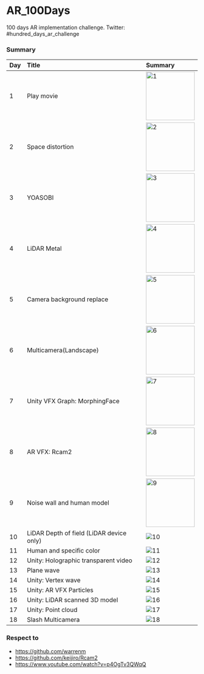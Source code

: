 # AR_100Days

100 days AR implementation challenge.
Twitter: #hundred_days_ar_challenge

### Summary

| Day | Title | Summary |
|:--|:--|:--|
| 1 | Play movie | <img width="128" alt="1" src="https://user-images.githubusercontent.com/5768361/103440936-47955200-4c8d-11eb-9c55-c1edeca790b0.png"> |
| 2 | Space distortion| <img width="128" alt="2" src="https://user-images.githubusercontent.com/5768361/103459581-e84e4500-4d53-11eb-88f1-2ed08fae9775.PNG"> |
| 3 | YOASOBI | <img width="128" alt="3" src="https://user-images.githubusercontent.com/5768361/103481340-b6091a00-4e1d-11eb-8a78-7693f72e7cb5.png"> |
| 4 | LiDAR Metal | <img width="128" alt="4" src="https://user-images.githubusercontent.com/5768361/103559218-1faa2680-4ef9-11eb-953b-ba3749c57d0d.PNG"> |
| 5 | Camera background replace | <img width="128" alt="5" src="https://user-images.githubusercontent.com/5768361/103707841-bf97ab00-4ff2-11eb-84ce-c151e42f3beb.png"> |
| 6 | Multicamera(Landscape) | <img width="128" alt="6" src="https://user-images.githubusercontent.com/5768361/103898220-f75c3b00-5137-11eb-849e-f6d602ccb507.PNG"> |
| 7 | Unity VFX Graph: MorphingFace | <img width="128" alt="7" src="https://user-images.githubusercontent.com/5768361/103948084-84c17e80-517c-11eb-87b3-6ef3a2fb4e80.png"> |
| 8 | AR VFX: Rcam2 | <img width="128" alt="8" src="https://user-images.githubusercontent.com/5768361/104105042-eefa3080-52ee-11eb-807e-112f4732f544.png"> |
| 9 | Noise wall and human model | <img width="128" alt="9" src="https://user-images.githubusercontent.com/5768361/104105047-f3264e00-52ee-11eb-96ed-65116243f7cf.png"> |
| 10 | LiDAR Depth of field (LiDAR device only) | ![10](https://user-images.githubusercontent.com/5768361/105375683-459b2f00-5c4c-11eb-8723-9fa56c68c933.gif) |
| 11 | Human and specific color | ![11](https://user-images.githubusercontent.com/5768361/105375253-e9d0a600-5c4b-11eb-9cc1-3ec57d4c4d18.gif) |
| 12 | Unity: Holographic transparent video | ![12](https://user-images.githubusercontent.com/5768361/105374796-6ca53100-5c4b-11eb-94bd-51cb9f231311.gif) |
| 13 | Plane wave | ![13](https://user-images.githubusercontent.com/5768361/105374365-f7d1f700-5c4a-11eb-96fd-c880bf4644a3.gif) |
| 14 | Unity: Vertex wave | ![14](https://user-images.githubusercontent.com/5768361/105374203-c6f1c200-5c4a-11eb-950b-6093539e438f.gif) |
| 15 | Unity: AR VFX Particles | ![15](https://user-images.githubusercontent.com/5768361/105373609-35825000-5c4a-11eb-96f4-056d69b6eafc.gif) |
| 16 | Unity: LiDAR scanned 3D model | ![16](https://user-images.githubusercontent.com/5768361/105373326-e9cfa680-5c49-11eb-9f3f-6aa965daa8fa.gif) |
| 17 | Unity: Point cloud | ![17](https://user-images.githubusercontent.com/5768361/105372887-6ca43180-5c49-11eb-8585-37a5e2de41aa.gif) |
| 18 | Slash Multicamera | ![18](https://user-images.githubusercontent.com/5768361/105372479-fc95ab80-5c48-11eb-8041-68f4d608b310.gif) |

### Respect to
- https://github.com/warrenm
- https://github.com/keijiro/Rcam2
- https://www.youtube.com/watch?v=p4OgTv3QWqQ
